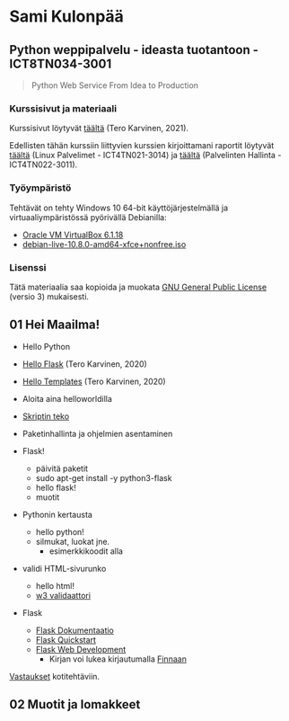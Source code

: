 # Sami Kulonpää

## Python weppipalvelu - ideasta tuotantoon - ICT8TN034-3001

>Python Web Service From Idea to Production

### Kurssisivut ja materiaali

Kurssisivut löytyvät [täältä](https://terokarvinen.com/2021/python-web-service-from-idea-to-production/) (Tero Karvinen, 2021).

Edellisten tähän kurssiin liittyvien kurssien kirjoittamani raportit löytyvät [täältä](https://github.com/samikul/LinuxPalvelimet-ICT4TN021-3014/wiki) (Linux Palvelimet - ICT4TN021-3014) ja [täältä](https://github.com/samikul/PalvelintenHallinta-ICT4TN022-3011/wiki) (Palvelinten Hallinta - ICT4TN022-3011).

### Työympäristö

Tehtävät on tehty Windows 10 64-bit käyttöjärjestelmällä ja virtuaaliympäristössä pyörivällä Debianilla:
- [Oracle VM VirtualBox 6.1.18](https://www.virtualbox.org/wiki/Download_Old_Builds_6_1)
- [debian-live-10.8.0-amd64-xfce+nonfree.iso](https://cdimage.debian.org/images/unofficial/non-free/images-including-firmware/current-live/amd64/iso-hybrid/debian-live-10.8.0-amd64-xfce+nonfree.iso)

### Lisenssi

Tätä materiaalia saa kopioida ja muokata [GNU General Public License](http://www.gnu.org/licenses/gpl.html) (versio 3) mukaisesti.

## 01 Hei Maailma!

- Hello Python
- [Hello Flask](https://terokarvinen.com//2020/hello-flask-python-web-app/) (Tero Karvinen, 2020)
- [Hello Templates](https://terokarvinen.com/2020/flask-templates/?fromSearch=) (Tero Karvinen, 2020)

- Aloita aina helloworldilla
- [Skriptin teko](https://github.com/samikul/LinuxPalvelimet-ICT4TN021-3014/wiki/h7#uusi-komento)
- Paketinhallinta ja ohjelmien asentaminen
- Flask!
  - päivitä paketit
  - sudo apt-get install -y python3-flask
  - hello flask!
  - muotit
- Pythonin kertausta
  - hello python!
  - silmukat, luokat jne.
    - esimerkkikoodit alla
- validi HTML-sivurunko
  - hello html!
  - [w3 validaattori](https://validator.w3.org/)
- Flask
  - [Flask Dokumentaatio](https://flask.palletsprojects.com/en/1.0.x/)
  - [Flask Quickstart](https://flask.palletsprojects.com/en/1.0.x/quickstart/)
  - [Flask Web Development](https://www.oreilly.com/library/view/flask-web-development/9781491991725/)
    - Kirjan voi lukea kirjautumalla [Finnaan](https://www.finna.fi/) 

[Vastaukset](https://github.com/samikul/FlaskCourse-ICT8TN034-3001/tree/main/01_HeiMaailma/01.0_Homeworks) kotitehtäviin.

## 02 Muotit ja lomakkeet


